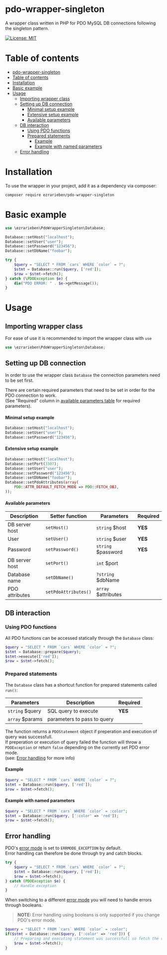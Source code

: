 # pdo-wrapper-singleton

A wrapper class written in PHP for PDO MySQL DB connections following the singleton pattern.<br />

[![License: MIT](https://img.shields.io/badge/License-MIT-blue.svg)](https://opensource.org/licenses/MIT)

# Table of contents

- [pdo-wrapper-singleton](#pdo-wrapper-singleton)
- [Table of contents](#table-of-contents)
- [Installation](#installation)
- [Basic example](#basic-example)
- [Usage](#usage)
  - [Importing wrapper class](#importing-wrapper-class)
  - [Setting up DB connection](#setting-up-db-connection)
      - [Minimal setup example](#minimal-setup-example)
      - [Extensive setup example](#extensive-setup-example)
      - [Available parameters](#available-parameters)
  - [DB interaction](#db-interaction)
    - [Using PDO functions](#using-pdo-functions)
    - [Prepared statements](#prepared-statements)
      - [Example](#example)
      - [Example with named parameters](#example-with-named-parameters)
  - [Error handling](#error-handling)

# Installation

To use the wrapper in your project, add it as a dependency via composer:

```
composer require ezrarieben/pdo-wrapper-singleton
```

# Basic example

```php
use \ezrarieben\PdoWrapperSingleton\Database;

Database::setHost("localhost");
Database::setUser("user");
Database::setPassword("123456");
Database::setDbName("foobar");

try {
    $query = "SELECT * FROM `cars` WHERE `color` = ?";
    $stmt = Database::run($query, ['red']);
    $row = $stmt->fetch();
} catch (\PDOException $e) {
    die("PDO ERROR: " . $e->getMessage());
}
```

# Usage

## Importing wrapper class

For ease of use it is recommended to import the wrapper class with `use`

```php
use \ezrarieben\PdoWrapperSingleton\Database;
```

## Setting up DB connection

In order to use the wrapper class `Database` the connection parameters need to be set first.

There are certain required parameters that need to be set in order for the PDO connection to work.
<br/>(See "Required" column in [available parameters table](#available-parameters) for required parameters).

#### Minimal setup example

```php
Database::setHost("localhost");
Database::setUser("user");
Database::setPassword("123456");
```

#### Extensive setup example

```php
Database::setHost("localhost");
Database::setPort(3307);
Database::setUser("user");
Database::setPassword("123456");
Database::setDbName("foobar");
Database::setPdoAttributes(array(
    PDO::ATTR_DEFAULT_FETCH_MODE => PDO::FETCH_OBJ,
));
```

#### Available parameters

| Description    | Setter function      | Parameters          | Required |
| -------------- | -------------------- | ------------------- | -------- |
| DB server host | `setHost()`          | `string` $host      | **YES**  |
| User           | `setUser()`          | `string` $user      | **YES**  |
| Password       | `setPassword()`      | `string` $password  | **YES**  |
| DB server host | `setPort()`          | `int` $port         |          |
| Database name  | `setDbName()`        | `?string` $dbName   |          |
| PDO attributes | `setPdoAttributes()` | `array` $attributes |          |

## DB interaction

### Using PDO functions

All PDO functions can be accessed statically through the `Database` class:

```php
$query = "SELECT * FROM `cars` WHERE `color` = ?";
$stmt = Database::prepare($query);
$stmt->execute(['red']);
$row = $stmt->fetch();
```

### Prepared statements

The `Database` class has a shortcut function for prepared statements called `run()`:

| Parameters      | Description                 | Required |
| --------------- | --------------------------- | -------- |
| `string` $query | SQL query to execute        | **YES**  |
| `array` $params | parameters to pass to query |          |

The function returns a `PDOStatement` object if preperation and execution of query was successfull.
<br/>If preperation or execution of query failed the function will throw a `PDOException` or return `false` depending on the currently set PDO error mode.
<br/>(see: [Error handling](#error-handling) for more info)

#### Example

```php
$query = "SELECT * FROM `cars` WHERE `color` = ?";
$stmt = Database::run($query, ['red']);
$row = $stmt->fetch();
```

#### Example with named parameters

```php
$query = "SELECT * FROM `cars` WHERE `color` = :color";
$stmt = Database::run($query, [':color' => 'red']);
$row = $stmt->fetch();
```

## Error handling

PDO's [error mode](https://www.php.net/manual/en/pdo.error-handling.php) is set to `ERRMODE_EXCEPTION` by default.
<br/>Error handling can therefore be done through try and catch blocks.

```php
try {
    $query = "SELECT * FROM `cars` WHERE `color` = ?";
    $stmt = Database::run($query, ['red']);
    $row = $stmt->fetch();
} catch (PDOException $e) {
    // Handle exception
}
```

When switching to a different [error mode](https://www.php.net/manual/en/pdo.error-handling.php) you will need to handle errors through booleans.

> **NOTE:** Error handling using booleans is only supported if you change PDO's error mode.

```php
$query = "SELECT * FROM `cars` WHERE `color` = :color";
if($stmt = Database::run($query, [':color' => 'red'])) {
    // Preparing and executing statement was successfull so fetch the result
    $row = $stmt->fetch();
}
```
